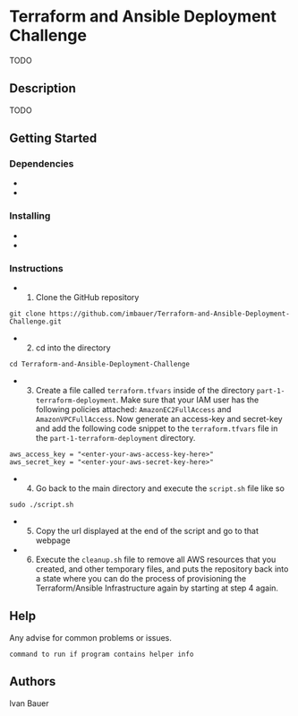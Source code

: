 # Terraform and Ansible Deployment Challenge

TODO

## Description

TODO

## Getting Started

### Dependencies

* 
* 

### Installing

* 
* 

### Instructions

* 1. Clone the GitHub repository
```
git clone https://github.com/imbauer/Terraform-and-Ansible-Deployment-Challenge.git
```
* 2. cd into the directory
```
cd Terraform-and-Ansible-Deployment-Challenge
```
* 3. Create a file called `terraform.tfvars` inside of the directory `part-1-terraform-deployment`. Make sure that your IAM user has the following policies attached: `AmazonEC2FullAccess` and `AmazonVPCFullAccess`. Now generate an access-key and secret-key and add the following code snippet to the `terraform.tfvars` file in the `part-1-terraform-deployment` directory.
```
aws_access_key = "<enter-your-aws-access-key-here>"
aws_secret_key = "<enter-your-aws-secret-key-here>"
```
* 4. Go back to the main directory and execute the `script.sh` file like so
```
sudo ./script.sh
```
* 5. Copy the url displayed at the end of the script and go to that webpage
* 6. Execute the `cleanup.sh` file to remove all AWS resources that you created, and other temporary files, and puts the repository back into a state where you can do the process of provisioning the Terraform/Ansible Infrastructure again by starting at step 4 again.

## Help

Any advise for common problems or issues.
```
command to run if program contains helper info
```

## Authors

Ivan Bauer
